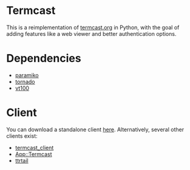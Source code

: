 # Termcast

This is a reimplementation of [termcast.org](http://termcast.org) in Python, with the
goal of adding features like a web viewer and better authentication options.

# Dependencies

* [paramiko](https://pypi.python.org/pypi/paramiko/)
* [tornado](https://pypi.python.org/pypi/tornado)
* [vt100](https://pypi.python.org/pypi/vt100)

# Client

You can download a standalone client
[here](https://raw.githubusercontent.com/doy/python-termcast-client/master/termcast).
Alternatively, several other clients exist:

* [termcast_client](https://pypi.python.org/pypi/termcast_client)
* [App::Termcast](https://metacpan.org/release/App-Termcast)
* [ttrtail](http://noway.ratry.ru/jsn/termcast/)
